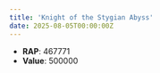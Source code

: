 ```yaml
---
title: 'Knight of the Stygian Abyss'
date: 2025-08-05T00:00:00Z
---
```

- **RAP**: 467771
- **Value**: 500000
